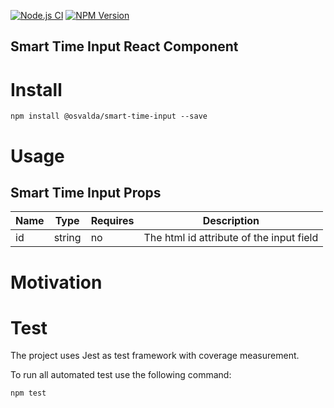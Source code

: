 [![Node.js CI](https://github.com/osvalda/smart-time-input/actions/workflows/node.js.yml/badge.svg)](https://github.com/osvalda/smart-time-input/actions/workflows/node.js.yml)
[![NPM Version](https://img.shields.io/npm/v/%40osvalda%2Fsmart-time-input)](https://www.npmjs.com/package/@osvalda/smart-time-input)

## Smart Time Input React Component

# Install

```
npm install @osvalda/smart-time-input --save
```

# Usage
## Smart Time Input Props
|Name|Type|Requires|Description|
|---|---|---|---|
|id|string|no|The html id attribute of the input field|

# Motivation

# Test
The project uses Jest as test framework with coverage measurement.

To run all automated test use the following command:

```
npm test
```
